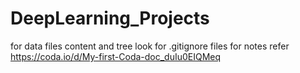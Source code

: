 # DeepLearning_Projects<br>
for data files content and tree look for .gitignore files
for notes refer<br>https://coda.io/d/My-first-Coda-doc_duIu0EIQMeq<br>
